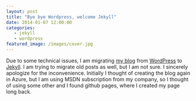 ```yaml
---
layout: post
title: "Bye bye Wordpress, welcome Jekyll"
date: 2014-01-07 12:00:00
categories: 
   - jekyll
   - wordpress
featured_image: /images/cover.jpg
---
```

Due to some technical issues, I am migrating [my blog](http://dotnetthoughts.net) from [WordPress](http://wordpress.org) to 
[Jekyll](http://jekyllrb.com/). I am trying to migrate old posts as well, but I am not sure. 
I sincerely apologize for the inconvenience. Initially I thought of creating the blog again in Azure, but I am using MSDN
subscription from my company, so I thought of using some other and I found github pages, where I created my page long back.
